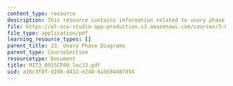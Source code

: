 ```yaml
---
content_type: resource
description: This resource contains information related to unary phase diagrams.
file: https://ol-ocw-studio-app-production.s3.amazonaws.com/courses/3-091sc-introduction-to-solid-state-chemistry-fall-2010/a16c3f8fd198d433e2406a5694d87d54_MIT3_091SCF09_lec33.pdf
file_type: application/pdf
learning_resource_types: []
parent_title: 33. Unary Phase Diagrams
parent_type: CourseSection
resourcetype: Document
title: MIT3_091SCF09_lec33.pdf
uid: a16c3f8f-d198-d433-e240-6a5694d87d54
---
```

